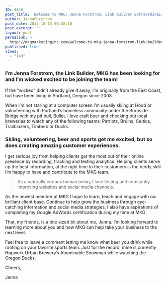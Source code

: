 ```yaml
---
ID: 4850
post_title: 'Welcome to MKG: Jenna Forstrom, Link Builder Extraordinaire'
author: JennaForstrom
post_date: 2014-10-15 06:38:10
post_excerpt: ""
layout: post
permalink: >
  http://mkgmarketinginc.com/welcome-to-mkg-jenna-forstrom-link-builder-extraordinaire/
published: true
views:
  - "143"
---
```

<h3>I’m Jenna Forstrom, the Link Builder, MKG has been looking for and I’m wicked excited to be joining the team!</h3>

<p>If the “wicked” didn’t already give it away, I’m originally from the East Coast, but have been living in Portland, Oregon since 2008.</p> 

<p>When I’m not staring at a computer screen I’m usually skiing at Hood or volunteering with Portland’s homeless community under the Burnside Bridge with my pit bull, Bullet. I love craft beer and checking out local breweries to watch any of the following teams: Patriots, Bruins, Celtics, Trailblazers, Timbers or Ducks.</p>

<!--more-->

<h3>Skiing, volunteering, beer and sports get me excited, but so does creating amazing customer experiences.</h3>

<p>I get serious joy from helping clients get the most out of their online presence by recording, tracking and testing analytics. Helping clients serve up the best information, at the right time to their customers is the nerdy skill I’m happy to have and contribute to the MKG team.</p> 

<blockquote>As a naturally curious human being, I love testing and constantly improving websites and social media channels.</blockquote>

<p>As the newest member at MKG I hope to learn, teach and engage with our brilliant client base. Continue to help grow the business through eye-catching information and social media strategies. I also have aspirations of completing my Google AdWords certification during my time at MKG.</p>

<p>That, my friends, is a bite sized bit about me, Jenna. I’m looking forward to learning more about you and how MKG can help take your business to the next level.</p>

<p>Feel free to leave a comment letting me know what beer you drink while rooting on your favorite sports team. Just for the record, mine is currently Hopwork Urban Brewery’s Abominable Snowman while watching the Oregon Ducks.</p>

<p>Cheers,</p>

<p>Jenna</p>